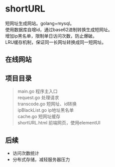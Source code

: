 # shortURL
短网址生成网站。golang+mysql。  
使用数据库自增id，通过base62进制转换生成短网址。  
增加ip黑名单，限制单日访问次数，防止爆破。  
LRU缓存机制，保证同一长网址转换成同一短网址。  
## 在线网站
    
## 项目目录
> main.go         程序主入口   
> request.go      处理请求   
> transcode.go    短网址、id转换   
> ipBlackList.go  ip地址黑名单  
> cache.go        短网址缓存  
> shortURL.html   前端网页，使用elementUI   

## 后续
* 访问次数统计
* 分布式存储，减轻服务器压力

